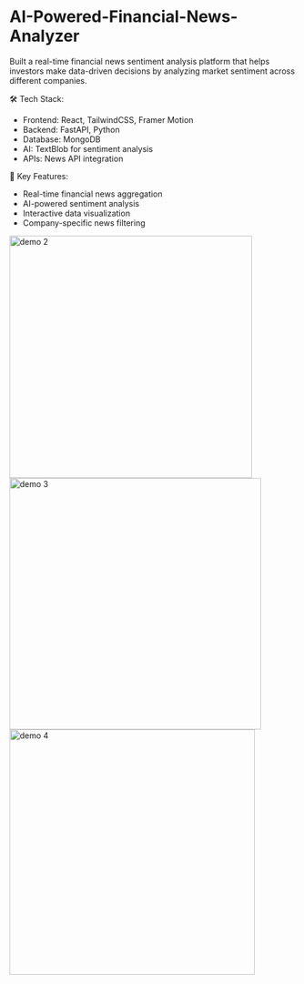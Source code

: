 # AI-Powered-Financial-News-Analyzer

Built a real-time financial news sentiment analysis platform that helps investors make data-driven decisions by analyzing market sentiment across different companies.

🛠 Tech Stack:
- Frontend: React, TailwindCSS, Framer Motion
- Backend: FastAPI, Python
- Database: MongoDB 
- AI: TextBlob for sentiment analysis
- APIs: News API integration

🔑 Key Features:
- Real-time financial news aggregation
- AI-powered sentiment analysis
- Interactive data visualization
- Company-specific news filtering

<img width="426" alt="demo 2" src="https://github.com/user-attachments/assets/d90acade-c232-4c68-9f2a-6a643135ebc1" />
<img width="442" alt="demo 3" src="https://github.com/user-attachments/assets/3470a07d-7ba7-45a3-98a5-a1773b536ee0" />
<img width="431" alt="demo 4" src="https://github.com/user-attachments/assets/0e4326a3-3b4e-404d-9126-3bc1df357608" />
